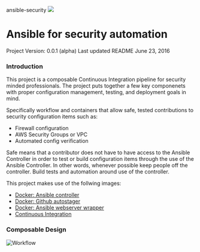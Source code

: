 ansible-security  [![](https://badge.imagelayers.io/sometheycallme/ansible-controller:latest.svg)](https://imagelayers.io/?images=sometheycallme/ansible-controller:latest 'Get your own badge on imagelayers.io')


# Ansible for security automation

Project Version: 0.0.1 (alpha)
Last updated README June 23, 2016

### Introduction

This project is a composable Continuous Integration pipeline for security minded professionals.  The project puts together a few key componenets with proper configuration management, testing, and deployment goals in mind.

Specifically workflow and containers that allow safe, tested contributions to security configuration items such as:

- Firewall configuration
- AWS Security Groups or VPC
- Automated config verification
 
Safe means that a contributor does not have to have access to the Ansible Controller in order to test or build configuration items through the use of the Ansible Controller.   In other words, whenever possible keep people off the controller.  Build tests and automation around use of the controller.

This project makes use of the follwing images:

- [Docker: Ansible controller](https://hub.docker.com/r/sometheycallme/ansible-controller/)
- [Docker: Github autostager](https://github.com/Jfach/autostager)
- [Docker: Ansible webserver wrapper](https://github.com/cleanerbot/ansible-security/tree/master/webserver)
- [Continuous Integration](https://circleci.com/gh/cleanerbot/ansible-security)

### Composable Design

![Workflow](https://raw.githubusercontent.com/cleanerbot/ansible-security/master/assets/security-automation-workflow.png)
